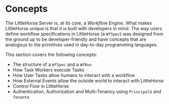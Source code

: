# Concepts

The LittleHorse Server is, at its core, a _Workflow Engine_. What makes LittleHorse unique is that it is built with developers in mind. The way users define workflow specifications in LittleHorse (a `WfSpec`) was designed from the ground up to be developer-friendly and have concepts that are analogous to the primitives used in day-to-day programming languages.

This section covers the following concepts:

* The structure of a `WfSpec` and a `WfRun`
* How Task Workers execute Tasks
* How User Tasks allow humans to interact with a workflow
* How External Events allow the outside world to interact with LittleHorse
* Control Flow in LittleHorse
* Authentication, Authorization and Multi-Tenancy using `Principal`s and `Tenant`s
